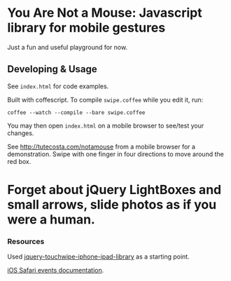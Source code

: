 # You Are Not a Mouse: Javascript library for mobile gestures

Just a fun and useful playground for now.


## Developing & Usage

See `index.html` for code examples.

Built with coffescript. To compile `swipe.coffee` while you edit it, run:

    coffee --watch --compile --bare swipe.coffee

You may then open `index.html` on a mobile browser to see/test your changes.

See http://tutecosta.com/notamouse from a mobile browser for a
demonstration. Swipe with one finger in four directions to move around
the red box.


# Forget about jQuery LightBoxes and small arrows, slide photos as if you were a human.

### Resources

Used [jquery-touchwipe-iphone-ipad-library](http://www.netcu.de/jquery-touchwipe-iphone-ipad-library) as a starting point.

[iOS Safari events documentation](http://developer.apple.com/library/IOs/#documentation/AppleApplications/Reference/SafariWebContent/HandlingEvents/HandlingEvents.html).
